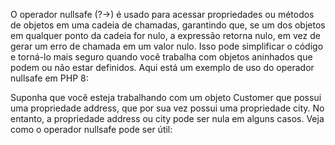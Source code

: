 O operador nullsafe (?->) é usado para acessar propriedades ou métodos de objetos em uma cadeia de chamadas, garantindo que, se um dos objetos em qualquer ponto da cadeia for nulo, a expressão retorna nulo, em vez de gerar um erro de chamada em um valor nulo. Isso pode simplificar o código e torná-lo mais seguro quando você trabalha com objetos aninhados que podem ou não estar definidos. Aqui está um exemplo de uso do operador nullsafe em PHP 8:

Suponha que você esteja trabalhando com um objeto Customer que possui uma propriedade address, que por sua vez possui uma propriedade city. No entanto, a propriedade address ou city pode ser nula em alguns casos. Veja como o operador nullsafe pode ser útil:
